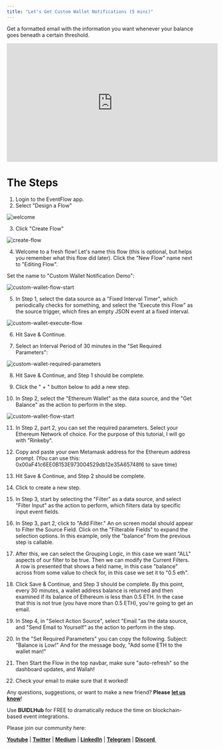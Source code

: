 ```yaml
---
title: "Let's Get Custom Wallet Notifications (5 mins)"
---
```


Get a formatted email with the information you want whenever your balance goes beneath a certain threshold.

<iframe width="567" height="319" src="https://www.youtube.com/embed/zh37XlSw1Mo" frameborder="0" allow="accelerometer; autoplay; encrypted-media; gyroscope; picture-in-picture" allowfullscreen></iframe>

# The Steps

1. Login to the EventFlow app.
2. Select "Design a Flow"

![welcome](https://s3.amazonaws.com/docs.buidlhub.com/assets/images/introduction/welcome.png)

3. Click "Create Flow"

![create-flow](https://s3.amazonaws.com/docs.buidlhub.com/assets/images/getting-started/create-flow.png)

4. Welcome to a fresh flow! Let's name this flow (this is optional, but helps you remember what this flow did later). Click the "New Flow" name next to "Editing Flow".

Set the name to "Custom Wallet Notification Demo":

![custom-wallet-flow-start](https://s3.amazonaws.com/docs.buidlhub.com/assets/images/getting-started/custom-wallet/custom-wallet-flow-start.png)

5. In Step 1, select the data source as a "Fixed Interval Timer", which periodically checks for something, and select the "Execute this Flow" as the source trigger, which fires an empty JSON event at a fixed interval.

![custom-wallet-execute-flow](https://s3.amazonaws.com/docs.buidlhub.com/assets/images/getting-started/custom-wallet/custom-wallet-execute-this-flow.png)

6. Hit Save & Continue.

7. Select an Interval Period of 30 minutes in the "Set Required Parameters":

![custom-wallet-required-parameters](https://s3.amazonaws.com/docs.buidlhub.com/assets/images/getting-started/custom-wallet/custom-wallet-required-parameters.png)

8. Hit Save & Continue, and Step 1 should be complete.

9. Click the " + " button below to add a new step.

10. In Step 2, select the "Ethereum Wallet" as the data source, and the "Get Balance" as the action to perform in the step.

![custom-wallet-flow-start](https://github.com/BUIDLHub/docs/gatsby-gitbook-starter/src/assets/images/getting-started/custom-wallet/custom-wallet-get-eth-balance.png)

11. In Step 2, part 2, you can set the required parameters. Select your Ethereum Network of choice. For the purpose of this tutorial, I will go with "Rinkeby".

12. Copy and paste your own Metamask address for the Ethereum address prompt. (You can use this: 0x00aF41c6EE0B153E973004529db12e35A65748f6 to save time)

13. Hit Save & Continue, and Step 2 should be complete.

14. Click to create a new step.

15. In Step 3, start by selecting the "Filter" as a data source, and select "Filter Input" as the action to perform, which filters data by specific input event fields.

16. In Step 3, part 2, click to "Add Filter." An on screen modal should appear to Filter the Source Field. Click on the "Filterable Fields" to expand the selection options. In this example, only the "balance" from the previous step is callable.

17. After this, we can select the Grouping Logic, in this case we want "ALL" aspects of our filter to be true. Then we can modify the Current Filters. A row is presented that shows a field name, in this case "balance" across from some value to check for, in this case we set it to "0.5 eth".

18. Click Save & Continue, and Step 3 should be complete. By this point, every 30 minutes, a wallet address balance is returned and then examined if its balance of Ethereum is less than 0.5 ETH. In the case that this is not true (you have more than 0.5 ETH), you're going to get an email.

19. In Step 4, in "Select Action Source", select "Email "as the data source, and "Send Email to Yourself" as the action to perform in the step.

20. In the "Set Required Parameters" you can copy the following. Subject: "Balance is Low!" And for the message body, "Add some ETH to the wallet man!"

21. Then Start the Flow in the top navbar, make sure "auto-refresh" so the dashboard updates, and Wallah!

22. Check your email to make sure that it worked!

Any questions, suggestions, or want to make a new friend? **Please** [**let us know**](support@buidlhub.com)!

Use **BUIDLHub** for FREE to dramatically reduce the time on blockchain-based event integrations.

Please join our community here:

[**Youtube**](https://www.youtube.com/channel/UCBudqf1FNGwtOrPL8f99lCA/featured) | [**Twitter**](https://twittter.com/buidlhub) | [**Medium**](https://medium.com/buidlhub​) | [**LinkedIn**](https://www.linkedin.com/company/buidlhub/​) | [**Telegram**](https://t.me/buidlhub​) | [**Discord** ](https://discord.gg/fQtpeT2​)
​
